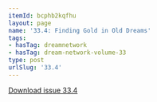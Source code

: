```yaml
---
itemId: bcphb2kqfhu
layout: page
name: '33.4: Finding Gold in Old Dreams'
tags:
- hasTag: dreamnetwork
- hasTag: dream-network-volume-33
type: post
urlSlug: '33.4'
---
```

<a href="../files/pdfs/Volume_33/33.4_gold_in_old_dreams.pdf" download="">Download issue 33.4</a>